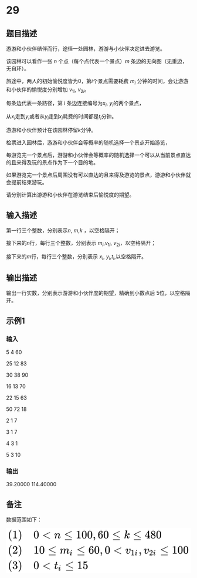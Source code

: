 # 29

## 题目描述

游游和小伙伴结伴而行，途径一处园林，游游与小伙伴决定进去游览。

该园林可以看作一张 $n$ 个点（每个点代表一个景点）$m$ 条边的无向图（无重边，无自环）。

旅途中，两人的初始愉悦度皆为0，第$i$个景点需要耗费 $m_{i}$ 分钟的时间，会让游游和小伙伴的愉悦度分别增加 $v_{1i}$, $v_{2i}$。

每条边代表一条路径，第 i 条边连接编号为$x_{i}$, $y_{i}$的两个景点，

从$x_{i}$走到$y_{i}$或者从$y_{i}$走到$x_{i}$耗费的时间都是$t_{i}$分钟。

游游和小伙伴预计在该园林停留$k$分钟。

检票进入园林后，游游和小伙伴会等概率的随机选择一个景点开始游览，

每游览完一个景点后，游游和小伙伴会等概率的随机选择一个可以从当前景点直达的且来得及玩的景点作为下一个目的地。

如果游览完一个景点后周围没有可以直达的且来得及游览的景点，游游和小伙伴就会提前结束游玩。

请分别计算出游游和小伙伴在游览结束后愉悦度的期望。

## 输入描述

第一行三个整数，分别表示$n$, $m$,$k$ ，以空格隔开；

接下来的$n$行，每行三个整数，分别表示 $m_{i}$,$v_{1i}$, $v_{2i}$，以空格隔开；

接下来的$m$行，每行三个整数，分别表示 $x_{i}$, $y_{i}$,$t_{i}$,以空格隔开。

## 输出描述

输出一行实数，分别表示游游和小伙伴度的期望，精确到小数点后 5位，以空格隔开。

## 示例1

### 输入

5 4 60

25 12 83

30 38 90

16 13 70

22 15 63

50 72 18

2 1 7

3 1 7

4 3 1

5 3 10

### 输出

39.20000 114.40000

## 备注

数据范围如下：

![数据范围](数据范围.svg)
